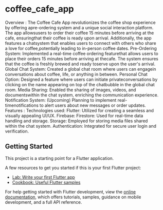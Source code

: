 # coffee_cafe_app

Overview
:
The Coffee Cafe App revolutionizes the coffee shop experience by offering apre-ordering system and a unique social interaction platform. The app allowsusers to order their coffee 15 minutes before arriving at the cafe, ensuringthat their coffee is ready upon arrival. Additionally, the app features a chatsystem that enables users to connect with others who share a love for coffee,potentially leading to in-person coffee dates.
Pre-Ordering System:
Implemented a real-time coffee ordering featurethat allows users to place their orders 15 minutes before arriving at thecafe. The system ensures that the coffee is freshly brewed and ready toserve upon the user's arrival.
Global Chat System:
Created a global chat room where users can engagein conversations about coffee, life, or anything in between.
Personal Chat Option:
Designed a feature where users can initiate privateconversations by clicking on the name appearing on top of the chatbubble in the global chat room.
Media Sharing:
Enabled the sharing of images, videos, and documentswithin the chat system, enriching the communication experience.
Notification System:
(Upcoming) Planning to implement real-timenotifications to alert users about new messages or order updates.
Features
:
Technologies used:
Flutter:
Utilized for creating a seamless and visually appealing UI/UX.
Firebase:
Firestore:
Used for real-time data handling and storage.
Storage:
Employed for storing media files shared within the chat system.
Authentication:
Integrated for secure user login and verification.

## Getting Started

This project is a starting point for a Flutter application.

A few resources to get you started if this is your first Flutter project:

- [Lab: Write your first Flutter app](https://docs.flutter.dev/get-started/codelab)
- [Cookbook: Useful Flutter samples](https://docs.flutter.dev/cookbook)

For help getting started with Flutter development, view the
[online documentation](https://docs.flutter.dev/), which offers tutorials,
samples, guidance on mobile development, and a full API reference.
